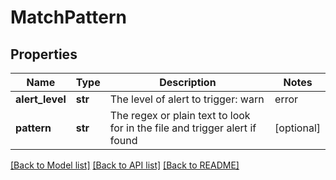 # MatchPattern

## Properties
Name | Type | Description | Notes
------------ | ------------- | ------------- | -------------
**alert_level** | **str** | The level of alert to trigger: warn | error | critical | [optional] 
**pattern** | **str** | The regex or plain text to look for in the file and trigger alert if found | [optional] 

[[Back to Model list]](../README.md#documentation-for-models) [[Back to API list]](../README.md#documentation-for-api-endpoints) [[Back to README]](../README.md)


